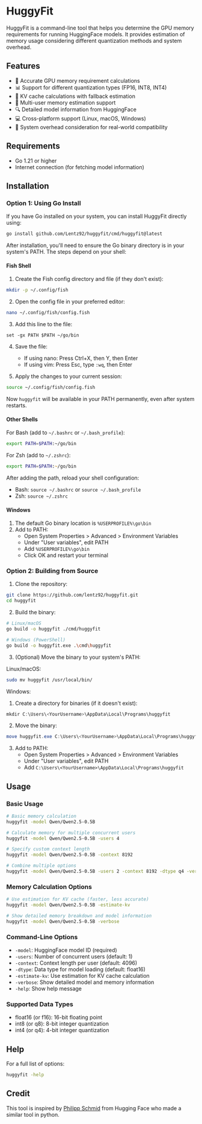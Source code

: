 # HuggyFit

HuggyFit is a command-line tool that helps you determine the GPU memory requirements for running HuggingFace models. It provides estimation of memory usage considering different quantization methods and system overhead.

## Features

- 🧮 Accurate GPU memory requirement calculations
- 📊 Support for different quantization types (FP16, INT8, INT4)
- 💾 KV cache calculations with fallback estimation
- 👥 Multi-user memory estimation support
- 🔍 Detailed model information from HuggingFace
- 💻 Cross-platform support (Linux, macOS, Windows)
- 🎯 System overhead consideration for real-world compatibility

## Requirements

- Go 1.21 or higher
- Internet connection (for fetching model information)

## Installation

### Option 1: Using Go Install

If you have Go installed on your system, you can install HuggyFit directly using:

```bash
go install github.com/Lentz92/huggyfit/cmd/huggyfit@latest
```

After installation, you'll need to ensure the Go binary directory is in your system's PATH. The steps depend on your shell:

#### Fish Shell
1. Create the Fish config directory and file (if they don't exist):
```bash
mkdir -p ~/.config/fish
```

2. Open the config file in your preferred editor:
```bash
nano ~/.config/fish/config.fish
```

3. Add this line to the file:
```fish
set -gx PATH $PATH ~/go/bin
```

4. Save the file:
   - If using nano: Press Ctrl+X, then Y, then Enter
   - If using vim: Press Esc, type `:wq`, then Enter

5. Apply the changes to your current session:
```bash
source ~/.config/fish/config.fish
```

Now `huggyfit` will be available in your PATH permanently, even after system restarts.

#### Other Shells

For Bash (add to `~/.bashrc` or `~/.bash_profile`):
```bash
export PATH=$PATH:~/go/bin
```

For Zsh (add to `~/.zshrc`):
```zsh
export PATH=$PATH:~/go/bin
```

After adding the path, reload your shell configuration:
- Bash: `source ~/.bashrc` or `source ~/.bash_profile`
- Zsh: `source ~/.zshrc`

#### Windows

1. The default Go binary location is `%USERPROFILE%\go\bin`
2. Add to PATH:
   - Open System Properties > Advanced > Environment Variables
   - Under "User variables", edit PATH
   - Add `%USERPROFILE%\go\bin`
   - Click OK and restart your terminal

### Option 2: Building from Source

1. Clone the repository:
```bash
git clone https://github.com/lentz92/huggyfit.git
cd huggyfit
```

2. Build the binary:
```bash
# Linux/macOS
go build -o huggyfit ./cmd/huggyfit

# Windows (PowerShell)
go build -o huggyfit.exe .\cmd\huggyfit
```

3. (Optional) Move the binary to your system's PATH:

Linux/macOS:
```bash
sudo mv huggyfit /usr/local/bin/
```

Windows:
1. Create a directory for binaries (if it doesn't exist):
```powershell
mkdir C:\Users\<YourUsername>\AppData\Local\Programs\huggyfit
```
2. Move the binary:
```powershell
move huggyfit.exe C:\Users\<YourUsername>\AppData\Local\Programs\huggyfit
```
3. Add to PATH:
   - Open System Properties > Advanced > Environment Variables
   - Under "User variables", edit PATH
   - Add `C:\Users\<YourUsername>\AppData\Local\Programs\huggyfit`

## Usage

### Basic Usage

```bash
# Basic memory calculation
huggyfit -model Qwen/Qwen2.5-0.5B

# Calculate memory for multiple concurrent users
huggyfit -model Qwen/Qwen2.5-0.5B -users 4

# Specify custom context length
huggyfit -model Qwen/Qwen2.5-0.5B -context 8192

# Combine multiple options
huggyfit -model Qwen/Qwen2.5-0.5B -users 2 -context 8192 -dtype q4 -verbose
```

### Memory Calculation Options

```bash
# Use estimation for KV cache (faster, less accurate)
huggyfit -model Qwen/Qwen2.5-0.5B -estimate-kv

# Show detailed memory breakdown and model information
huggyfit -model Qwen/Qwen2.5-0.5B -verbose
```

### Command-Line Options

- `-model`: HuggingFace model ID (required)
- `-users`: Number of concurrent users (default: 1)
- `-context`: Context length per user (default: 4096)
- `-dtype`: Data type for model loading (default: float16)
- `-estimate-kv`: Use estimation for KV cache calculation
- `-verbose`: Show detailed model and memory information
- `-help`: Show help message

### Supported Data Types

- float16 (or f16): 16-bit floating point
- int8 (or q8): 8-bit integer quantization
- int4 (or q4): 4-bit integer quantization


## Help

For a full list of options:
```bash
huggyfit -help
```

## Credit
This tool is inspired by [Philipp Schmid](https://github.com/philschmid) from Hugging Face who made a similar tool in python.
